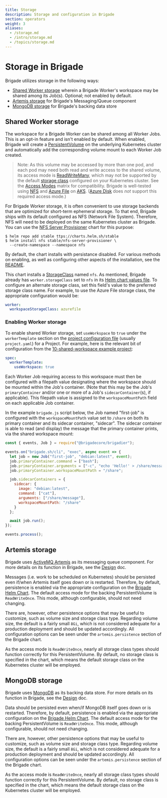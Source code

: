 ```yaml
---
title: Storage
description: Storage and configuration in Brigade
section: operators
weight: 3
aliases:
  - /storage.md
  - /intro/storage.md
  - /topics/storage.md
---
```


# Storage in Brigade

Brigade utilizes storage in the following ways:

  * [Shared Worker storage](#shared-worker-storage) wherein a Brigade Worker's
    workspace may be shared among its Job(s). Optional; not enabled by default.
  * [Artemis storage](#artemis-storage) for Brigade's Messaging/Queue component
  * [MongoDB storage](#mongodb-storage) for Brigade's backing data store

## Shared Worker storage

The workspace for a Brigade Worker can be shared among all Worker Jobs. This is
an opt-in feature and isn't enabled by default. When enabled, Brigade will
create a [PersistentVolume] on the underlying Kubernetes cluster and
automatically add the corresponding volume mount to each Worker Job created.

> Note: As this volume may be accessed by more than one pod, and each pod may
need both read and write access to the shared volume, its access mode is
[ReadWriteMany][Access Modes], which may not be supported by the default
[storage class] configured on your Kubernetes cluster. See the [Access Modes]
matrix for compatibility. Brigade is well-tested using [NFS] and [Azure File]
on [AKS]. ([Azure Disk] does *not* support this required access mode.)

For Brigade Worker storage, it is often convenient to use storage backends that
are optimized for short-term ephemeral storage. To that end, Brigade ships with
its default configured as NFS (Network File System). Therefore, NFS will need
to be deployed on the same Kubernetes cluster as Brigade. You can use the
[NFS Server Provisioner][NFS] chart for this purpose:

```console
$ helm repo add stable ttps://charts.helm.sh/stable
$ helm install nfs stable/nfs-server-provisioner \
  --create-namespace --namespace nfs
```

By default, the chart installs with persistance disabled. For various methods
on enabling, as well as configuring other aspects of the installation, see the
[README][NFS].

This chart installs a [StorageClass][storage class] named `nfs`. As mentioned,
Brigade already has `worker.storageClass` set to `nfs` in its
[Helm chart values file][Helm chart values]. To configure an alternate storage
class, set this field's value to the preferred storage class name. For example,
to use the Azure File storage class, the appropriate configuration would be:

```yaml
worker:
  workspaceStorageClass: azurefile
```

[PersistentVolume]: https://kubernetes.io/docs/concepts/storage/persistent-volumes/
[Access Modes]: https://kubernetes.io/docs/concepts/storage/persistent-volumes/#access-modes
[storage class]: https://kubernetes.io/docs/concepts/storage/storage-classes/
[NFS]: https://github.com/kubernetes-sigs/nfs-ganesha-server-and-external-provisioner/tree/master/deploy/helm
[Azure File]: https://azure.microsoft.com/en-us/services/storage/files/
[AKS]: https://azure.microsoft.com/en-us/services/kubernetes-service/
[Azure Disk]: https://azure.microsoft.com/en-us/services/storage/disks/
[Helm chart values]: https://github.com/brigadecore/brigade/blob/v2/charts/brigade/values.yaml

### Enabling Worker storage

To enable shared Worker storage, set `useWorkspace` to `true` under the
`workerTemplate` section on the [project configuration file][project file]
(usually `project.yaml`) for a Project. For example, here is the relevant bit
of configuration from the [10-shared-workspace example project]:

```yaml
spec:
  workerTemplate:
    useWorkspace: true
```

Each Worker Job requiring access to this workspace must then be configured with
a filepath value designating where the workspace should be mounted within the
Job's container. (Note that this may be the Job's `primaryContainer` and/or one
or more of a Job's `sidecarContainer`(s), if applicable). This filepath value
is assigned to the `workspaceMountPath` field on each applicable Job container.

In the example `brigade.js` script below, the Job named "first-job" is
configured with the `workspaceMountPath` value set to `/share` on both its
primary container and its sidecar container, "sidecar". The sidecar container
is able to read (and display) the message that the primary container prints,
via the shared workspace mount:

```javascript
const { events, Job } = require("@brigadecore/brigadier");

events.on("brigade.sh/cli", "exec", async event => {
  let job = new Job("first-job", "debian:latest", event);
  job.primaryContainer.command = ["bash"];
  job.primaryContainer.arguments = ["-c", "echo 'Hello!' > /share/message"];
  job.primaryContainer.workspaceMountPath = "/share";

  job.sidecarContainers = {
    sidecar: {
      image: "debian:latest",
      command: ["cat"],
      arguments: ["/share/message"],
      workspaceMountPath: "/share"
    }
  };

  await job.run();
});

events.process();
```

[project file]: /topics/project-developers/projects#project-definition-files
[10-shared-workspace example project]: https://github.com/brigadecore/brigade/blob/v2/examples/10-shared-workspace/project.yaml

## Artemis storage

Brigade uses [ActiveMQ Artemis] as its messaging queue component. For more
details on its function in Brigade, see the [Design] doc.

Messages (i.e. work to be scheduled on Kubernetes) should be persisted even
if/when Artemis itself goes down or is restarted. Therefore, by default,
persistence is enabled via the appropriate configuration on the
[Brigade Helm Chart][Helm chart values]. The default access mode for the
backing PersistentVolume is `ReadWriteOnce`. This mode, although configurable,
should not need changing.

There are, however, other persistence options that may be useful to customize,
such as volume size and storage class type. Regarding volume size, the default
is a fairly small `8Gi`, which is not considered adequate for a production
deployment and should be updated accordingly. All configuration options can be
seen under the `artemis.persistence` section of the Brigade chart.

As the access mode is `ReadWriteOnce`, nearly all storage class types should
function correctly for this PersistentVolume. By default, no storage class is
specified in the chart, which means the default storage class on the Kubernetes
cluster will be employed.

[Design]: /topics/design
[ActiveMQ Artemis]: https://activemq.apache.org/components/artemis/

## MongoDB storage

Brigade uses [MongoDB] as its backing data store. For more details on its
function in Brigade, see the [Design] doc.

Data should be persisted even when/if MongoDB itself goes down or is restarted.
Therefore, by default, persistence is enabled via the appropriate configuration
on the [Brigade Helm Chart][Helm chart values]. The default access mode for the
backing PersistentVolume is `ReadWriteOnce`. This mode, although configurable,
should not need changing.

There are, however, other persistence options that may be useful to customize,
such as volume size and storage class type. Regarding volume size, the default
is a fairly small `8Gi`, which is not considered adequate for a production
deployment and should be updated accordingly. All configuration options can be
seen under the `artemis.persistence` section of the Brigade chart.

As the access mode is `ReadWriteOnce`, nearly all storage class types should
function correctly for this PersistentVolume. By default, no storage class is
specified in the chart, which means the default storage class on the Kubernetes
cluster will be employed.

[MongoDB]: https://www.mongodb.com/
